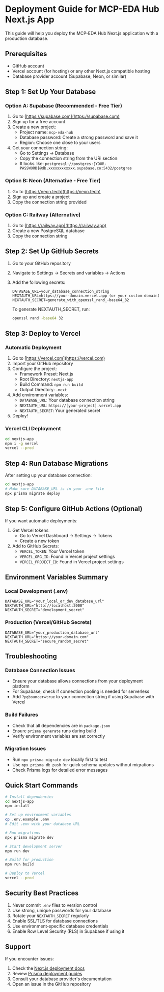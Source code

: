 # Deployment Guide for MCP-EDA Hub Next.js App

This guide will help you deploy the MCP-EDA Hub Next.js application with a production database.

## Prerequisites

- GitHub account
- Vercel account (for hosting) or any other Next.js compatible hosting
- Database provider account (Supabase, Neon, or similar)

## Step 1: Set Up Your Database

### Option A: Supabase (Recommended - Free Tier)

1. Go to [https://supabase.com](https://supabase.com)
2. Sign up for a free account
3. Create a new project:
   - Project name: `mcp-eda-hub`
   - Database password: Create a strong password and save it
   - Region: Choose one close to your users
4. Get your connection string:
   - Go to Settings → Database
   - Copy the connection string from the URI section
   - It looks like: `postgresql://postgres:[YOUR-PASSWORD]@db.xxxxxxxxxxxx.supabase.co:5432/postgres`

### Option B: Neon (Alternative - Free Tier)

1. Go to [https://neon.tech](https://neon.tech)
2. Sign up and create a project
3. Copy the connection string provided

### Option C: Railway (Alternative)

1. Go to [https://railway.app](https://railway.app)
2. Create a new PostgreSQL database
3. Copy the connection string

## Step 2: Set Up GitHub Secrets

1. Go to your GitHub repository
2. Navigate to Settings → Secrets and variables → Actions
3. Add the following secrets:

   ```
   DATABASE_URL=your_database_connection_string
   NEXTAUTH_URL=https://your-domain.vercel.app (or your custom domain)
   NEXTAUTH_SECRET=generate_with_openssl_rand_-base64_32
   ```

   To generate NEXTAUTH_SECRET, run:
   ```bash
   openssl rand -base64 32
   ```

## Step 3: Deploy to Vercel

### Automatic Deployment

1. Go to [https://vercel.com](https://vercel.com)
2. Import your GitHub repository
3. Configure the project:
   - Framework Preset: Next.js
   - Root Directory: `nextjs-app`
   - Build Command: `npm run build`
   - Output Directory: `.next`
4. Add environment variables:
   - `DATABASE_URL`: Your database connection string
   - `NEXTAUTH_URL`: `https://[your-project].vercel.app`
   - `NEXTAUTH_SECRET`: Your generated secret
5. Deploy!

### Vercel CLI Deployment

```bash
cd nextjs-app
npm i -g vercel
vercel --prod
```

## Step 4: Run Database Migrations

After setting up your database connection:

```bash
cd nextjs-app
# Make sure DATABASE_URL is in your .env file
npx prisma migrate deploy
```

## Step 5: Configure GitHub Actions (Optional)

If you want automatic deployments:

1. Get Vercel tokens:
   - Go to Vercel Dashboard → Settings → Tokens
   - Create a new token
2. Add to GitHub Secrets:
   - `VERCEL_TOKEN`: Your Vercel token
   - `VERCEL_ORG_ID`: Found in Vercel project settings
   - `VERCEL_PROJECT_ID`: Found in Vercel project settings

## Environment Variables Summary

### Local Development (.env)
```env
DATABASE_URL="your_local_or_dev_database_url"
NEXTAUTH_URL="http://localhost:3000"
NEXTAUTH_SECRET="development_secret"
```

### Production (Vercel/GitHub Secrets)
```env
DATABASE_URL="your_production_database_url"
NEXTAUTH_URL="https://your-domain.com"
NEXTAUTH_SECRET="secure_random_secret"
```

## Troubleshooting

### Database Connection Issues
- Ensure your database allows connections from your deployment platform
- For Supabase, check if connection pooling is needed for serverless
- Add `?pgbouncer=true` to your connection string if using Supabase with Vercel

### Build Failures
- Check that all dependencies are in `package.json`
- Ensure `prisma generate` runs during build
- Verify environment variables are set correctly

### Migration Issues
- Run `npx prisma migrate dev` locally first to test
- Use `npx prisma db push` for quick schema updates without migrations
- Check Prisma logs for detailed error messages

## Quick Start Commands

```bash
# Install dependencies
cd nextjs-app
npm install

# Set up environment variables
cp .env.example .env
# Edit .env with your database URL

# Run migrations
npx prisma migrate dev

# Start development server
npm run dev

# Build for production
npm run build

# Deploy to Vercel
vercel --prod
```

## Security Best Practices

1. Never commit `.env` files to version control
2. Use strong, unique passwords for your database
3. Rotate your `NEXTAUTH_SECRET` regularly
4. Enable SSL/TLS for database connections
5. Use environment-specific database credentials
6. Enable Row Level Security (RLS) in Supabase if using it

## Support

If you encounter issues:
1. Check the [Next.js deployment docs](https://nextjs.org/docs/deployment)
2. Review [Prisma deployment guides](https://www.prisma.io/docs/guides/deployment)
3. Consult your database provider's documentation
4. Open an issue in the GitHub repository